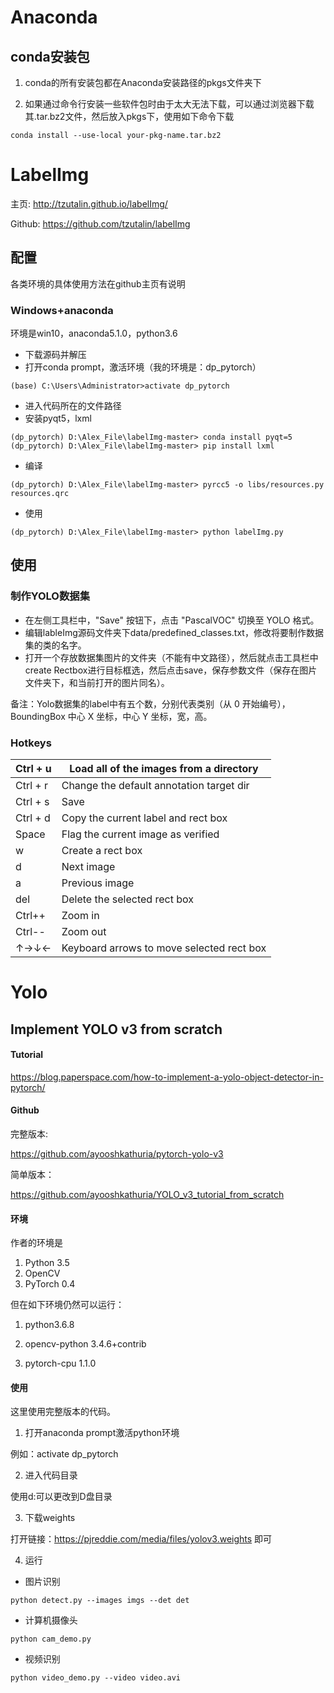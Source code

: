 # Anaconda

## conda安装包

1. conda的所有安装包都在Anaconda安装路径的pkgs文件夹下

2. 如果通过命令行安装一些软件包时由于太大无法下载，可以通过浏览器下载其.tar.bz2文件，然后放入pkgs下，使用如下命令下载

```
conda install --use-local your-pkg-name.tar.bz2
```



# LabelImg

主页: http://tzutalin.github.io/labelImg/

Github: https://github.com/tzutalin/labelImg

## 配置

各类环境的具体使用方法在github主页有说明

###  Windows+anaconda

环境是win10，anaconda5.1.0，python3.6

- 下载源码并解压
- 打开conda prompt，激活环境（我的环境是：dp_pytorch）

```
(base) C:\Users\Administrator>activate dp_pytorch
```

- 进入代码所在的文件路径
- 安装pyqt5，lxml

```
(dp_pytorch) D:\Alex_File\labelImg-master> conda install pyqt=5
(dp_pytorch) D:\Alex_File\labelImg-master> pip install lxml
```

- 编译

```
(dp_pytorch) D:\Alex_File\labelImg-master> pyrcc5 -o libs/resources.py resources.qrc
```

- 使用

```
(dp_pytorch) D:\Alex_File\labelImg-master> python labelImg.py
```

## 使用

### 制作YOLO数据集

- 在左侧工具栏中，"Save" 按钮下，点击 "PascalVOC" 切换至 YOLO 格式。
- 编辑lableImg源码文件夹下data/predefined_classes.txt，修改将要制作数据集的类的名字。
- 打开一个存放数据集图片的文件夹（不能有中文路径），然后就点击工具栏中create Rectbox进行目标框选，然后点击save，保存参数文件（保存在图片文件夹下，和当前打开的图片同名）。

备注：Yolo数据集的label中有五个数，分别代表类别（从 0 开始编号）， BoundingBox 中心 X 坐标，中心 Y 坐标，宽，高。

### Hotkeys

| Ctrl + u | Load all of the images from a directory   |
| -------- | ----------------------------------------- |
| Ctrl + r | Change the default annotation target dir  |
| Ctrl + s | Save                                      |
| Ctrl + d | Copy the current label and rect box       |
| Space    | Flag the current image as verified        |
| w        | Create a rect box                         |
| d        | Next image                                |
| a        | Previous image                            |
| del      | Delete the selected rect box              |
| Ctrl++   | Zoom in                                   |
| Ctrl--   | Zoom out                                  |
| ↑→↓←     | Keyboard arrows to move selected rect box |



# Yolo

## Implement YOLO v3 from scratch

#### Tutorial

 https://blog.paperspace.com/how-to-implement-a-yolo-object-detector-in-pytorch/

#### Github

完整版本: 

https://github.com/ayooshkathuria/pytorch-yolo-v3

简单版本：

https://github.com/ayooshkathuria/YOLO_v3_tutorial_from_scratch

#### 环境

作者的环境是

1. Python 3.5
2. OpenCV
3. PyTorch 0.4

但在如下环境仍然可以运行：

1. python3.6.8

2. opencv-python 3.4.6+contrib

3. pytorch-cpu 1.1.0

#### 使用

这里使用完整版本的代码。

1. 打开anaconda prompt激活python环境

例如：activate  dp_pytorch

2. 进入代码目录

使用d:可以更改到D盘目录

3. 下载weights

打开链接：https://pjreddie.com/media/files/yolov3.weights 即可

4. 运行

- 图片识别

```
python detect.py --images imgs --det det 
```

- 计算机摄像头

```
python cam_demo.py
```

- 视频识别

```
python video_demo.py --video video.avi
```



































